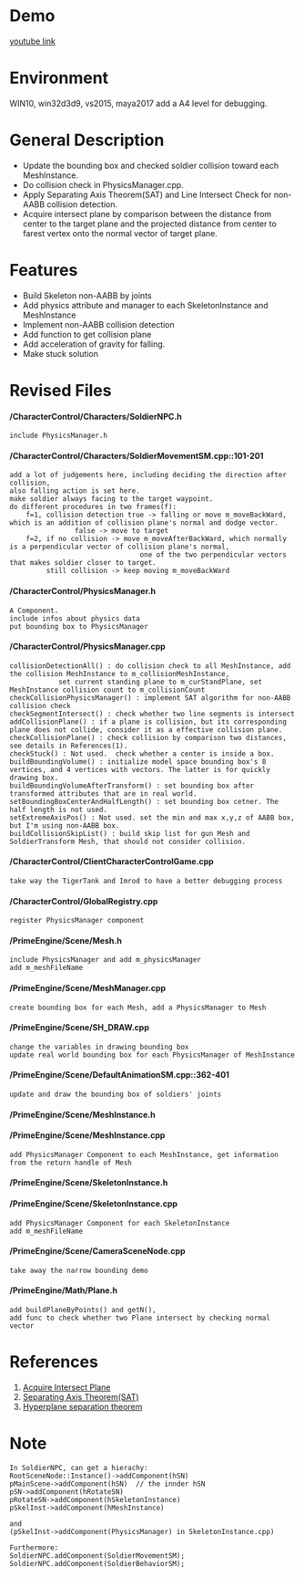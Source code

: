 # Demo
[youtube link](https://www.youtube.com/watch?v=wT1wRR34Pyk)

# Environment
WIN10, win32d3d9, vs2015, maya2017
add a A4 level for debugging.


# General Description
- Update the bounding box and checked soldier collision toward each MeshInstance.
- Do collision check in PhysicsManager.cpp.
- Apply Separating Axis Theorem(SAT) and Line Intersect Check for non-AABB collision detection.
- Acquire intersect plane by comparison between the distance from center to the target plane and 
									  the projected distance from center to farest vertex onto the normal vector of target plane.


# Features
- Build Skeleton non-AABB by joints
- Add physics attribute and manager to each SkeletonInstance and MeshInstance
- Implement non-AABB collision detection
- Add function to get collision plane
- Add acceleration of gravity for falling.
- Make stuck solution


# Revised Files

#### /CharacterControl/Characters/SoldierNPC.h
	include PhysicsManager.h

#### /CharacterControl/Characters/SoldierMovementSM.cpp::101-201
	add a lot of judgements here, including deciding the direction after collision,
	also falling action is set here.
	make soldier always facing to the target waypoint.
	do different procedures in two frames(f):
		f=1, collision detection true -> falling or move m_moveBackWard, which is an addition of collision plane's normal and dodge vector.
					false -> move to target
		f=2, if no collision -> move m_moveAfterBackWard, which normally is a perpendicular vector of collision plane's normal,
									one of the two perpendicular vectors that makes soldier closer to target.
		     still collision -> keep moving m_moveBackWard

#### /CharacterControl/PhysicsManager.h
	A Component.
	include infos about physics data
	put bounding box to PhysicsManager

#### /CharacterControl/PhysicsManager.cpp
	collisionDetectionAll() : do collision check to all MeshInstance, add the collision MeshInstance to m_collisionMeshInstance,
				set current standing plane to m_curStandPlane, set MeshInstance collision count to m_collisionCount
	checkCollisionPhysicsManager() : implement SAT algorithm for non-AABB collision check
	checkSegmentIntersect() : check whether two line segments is intersect
	addCollisionPlane() : if a plane is collision, but its corresponding plane does not collide, consider it as a effective collision plane.
	checkCollisionPlane() : check collision by comparison two distances, see details in References(1).
	checkStuck() : Not used.  check whether a center is inside a box.
	buildBoundingVolume() : initialize model space bounding box's 8 vertices, and 4 vertices with vectors. The latter is for quickly drawing box. 
	buildBoundingVolumeAfterTransform() : set bounding box after transformed attributes that are in real world.
	setBoundingBoxCenterAndHalfLength() : set bounding box cetner. The half length is not used.
	setExtremeAxisPos() : Not used. set the min and max x,y,z of AABB box, but I'm using non-AABB box.
	buildCollisionSkipList() : build skip list for gun Mesh and SoldierTransform Mesh, that should not consider collision.
	
#### /CharacterControl/ClientCharacterControlGame.cpp
	take way the TigerTank and Imrod to have a better debugging process
	
#### /CharacterControl/GlobalRegistry.cpp
	register PhysicsManager component	
	
#### /PrimeEngine/Scene/Mesh.h
	include PhysicsManager and add m_physicsManager
	add m_meshFileName
	
#### /PrimeEngine/Scene/MeshManager.cpp
	create bounding box for each Mesh, add a PhysicsManager to Mesh
	
#### /PrimeEngine/Scene/SH_DRAW.cpp
	change the variables in drawing bounding box
	update real world bounding box for each PhysicsManager of MeshInstance
	
#### /PrimeEngine/Scene/DefaultAnimationSM.cpp::362-401
	update and draw the bounding box of soldiers' joints
	
#### /PrimeEngine/Scene/MeshInstance.h
#### /PrimeEngine/Scene/MeshInstance.cpp
	add PhysicsManager Component to each MeshInstance, get information from the return handle of Mesh
	
#### /PrimeEngine/Scene/SkeletonInstance.h
#### /PrimeEngine/Scene/SkeletonInstance.cpp
	add PhysicsManager Component for each SkeletonInstance
	add m_meshFileName

#### /PrimeEngine/Scene/CameraSceneNode.cpp
	take away the narrow bounding demo
		
#### /PrimeEngine/Math/Plane.h
	add buildPlaneByPoints() and getN(),
	add func to check whether two Plane intersect by checking normal vector


# References
1. [Acquire Intersect Plane](https://gdbooks.gitbooks.io/3dcollisions/content/Chapter2/static_aabb_plane.html)
2. [Separating Axis Theorem(SAT)](https://gamedevelopment.tutsplus.com/tutorials/collision-detection-using-the-separating-axis-theorem--gamedev-169)
3. [Hyperplane separation theorem](https://en.wikipedia.org/wiki/Hyperplane_separation_theorem)

# Note
```
In SoldierNPC, can get a hierachy:
RootSceneNode::Instance()->addComponent(hSN)
pMainScene->addComponent(hSN)  // the innder hSN
pSN->addComponent(hRotateSN)
pRotateSN->addComponent(hSkeletonInstance)
pSkelInst->addComponent(hMeshInstance)

and
(pSkelInst->addComponent(PhysicsManager) in SkeletonInstance.cpp)

Furthermore:
SoldierNPC.addComponent(SoldierMovementSM);
SoldierNPC.addComponent(SoldierBehaviorSM);
```
